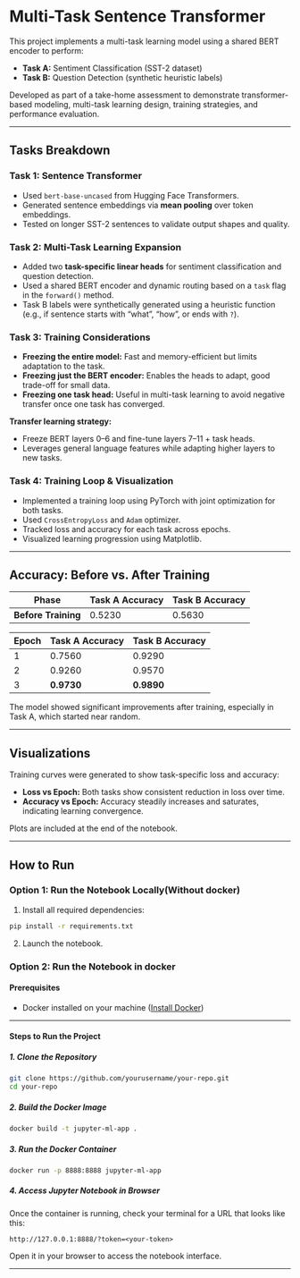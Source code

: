 # Multi-Task Sentence Transformer

This project implements a multi-task learning model using a shared BERT encoder to perform:

- **Task A:** Sentiment Classification (SST-2 dataset)
- **Task B:** Question Detection (synthetic heuristic labels)

Developed as part of a take-home assessment to demonstrate transformer-based modeling, multi-task learning design, training strategies, and performance evaluation.

---

## Tasks Breakdown

###  Task 1: Sentence Transformer
- Used `bert-base-uncased` from Hugging Face Transformers.
- Generated sentence embeddings via **mean pooling** over token embeddings.
- Tested on longer SST-2 sentences to validate output shapes and quality.

###  Task 2: Multi-Task Learning Expansion
- Added two **task-specific linear heads** for sentiment classification and question detection.
- Used a shared BERT encoder and dynamic routing based on a `task` flag in the `forward()` method.
- Task B labels were synthetically generated using a heuristic function (e.g., if sentence starts with “what”, “how”, or ends with `?`).

###  Task 3: Training Considerations
- **Freezing the entire model:** Fast and memory-efficient but limits adaptation to the task.
- **Freezing just the BERT encoder:** Enables the heads to adapt, good trade-off for small data.
- **Freezing one task head:** Useful in multi-task learning to avoid negative transfer once one task has converged.

**Transfer learning strategy:**
- Freeze BERT layers 0–6 and fine-tune layers 7–11 + task heads.
- Leverages general language features while adapting higher layers to new tasks.

###  Task 4: Training Loop & Visualization
- Implemented a training loop using PyTorch with joint optimization for both tasks.
- Used `CrossEntropyLoss` and `Adam` optimizer.
- Tracked loss and accuracy for each task across epochs.
- Visualized learning progression using Matplotlib.

---

##  Accuracy: Before vs. After Training

| Phase              | Task A Accuracy | Task B Accuracy |
|-------------------|-----------------|-----------------|
| **Before Training** | 0.5230          | 0.5630          |

| Epoch | Task A Accuracy | Task B Accuracy |
|-------|-----------------|-----------------|
| 1     | 0.7560          | 0.9290          |
| 2     | 0.9260          | 0.9570          |
| 3     | **0.9730**      | **0.9890**      |

 The model showed significant improvements after training, especially in Task A, which started near random.

---

##  Visualizations

Training curves were generated to show task-specific loss and accuracy:

- **Loss vs Epoch:** Both tasks show consistent reduction in loss over time.
- **Accuracy vs Epoch:** Accuracy steadily increases and saturates, indicating learning convergence.

Plots are included at the end of the notebook.

---

##  How to Run

###  Option 1: Run the Notebook Locally(Without docker)

1. Install all required dependencies:

```bash
pip install -r requirements.txt
```
2. Launch the notebook.

### Option 2: Run the Notebook in docker
####  Prerequisites
- Docker installed on your machine ([Install Docker](https://docs.docker.com/get-docker/))

---
####  Steps to Run the Project

##### 1. Clone the Repository
```bash
git clone https://github.com/yourusername/your-repo.git
cd your-repo
```

##### 2. Build the Docker Image
```bash
docker build -t jupyter-ml-app .
```


##### 3. Run the Docker Container
```bash
docker run -p 8888:8888 jupyter-ml-app
```

##### 4. Access Jupyter Notebook in Browser

Once the container is running, check your terminal for a URL that looks like this:

```
http://127.0.0.1:8888/?token=<your-token>
```

Open it in your browser to access the notebook interface.

---
